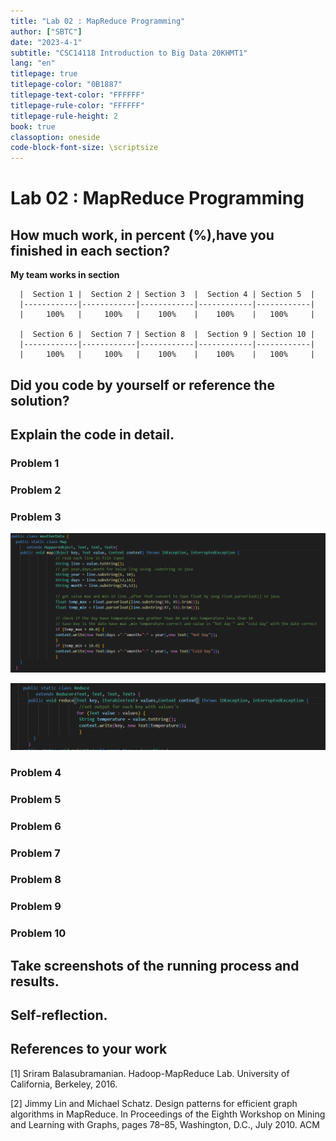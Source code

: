 ```yaml
---
title: "Lab 02 : MapReduce Programming"
author: ["SBTC"]
date: "2023-4-1"
subtitle: "CSC14118 Introduction to Big Data 20KHMT1"
lang: "en"
titlepage: true
titlepage-color: "0B1887"
titlepage-text-color: "FFFFFF"
titlepage-rule-color: "FFFFFF"
titlepage-rule-height: 2
book: true
classoption: oneside
code-block-font-size: \scriptsize
---
```

# Lab 02 : MapReduce Programming


## How much work, in percent (%),have you finished in each section?

  **My team works in section**

      |  Section 1 |  Section 2 | Section 3  |  Section 4 | Section 5  |
      |------------|------------|------------|------------|------------|
      |     100%   |     100%   |    100%    |    100%    |   100%     |

      |  Section 6 |  Section 7 | Section 8  |  Section 9 | Section 10 |
      |------------|------------|------------|------------|------------|
      |     100%   |     100%   |    100%    |    100%    |   100%     |


## Did you code by yourself or reference the solution?




## Explain the code in detail.
### Problem 1

### Problem 2

### Problem 3
![](images/2.3.1_Explain.png)

![](images/2.3.2_Explain.png)

### Problem 4

### Problem 5

### Problem 6

### Problem 7

### Problem 8

### Problem 9

### Problem 10

## Take screenshots of the running process and results.


## Self-reflection.


## References to your work
<!-- References without citing, this will be display as resources -->
[1] Sriram Balasubramanian. Hadoop-MapReduce Lab. University of California, Berkeley, 2016.

[2] Jimmy Lin and Michael Schatz. Design patterns for efficient graph algorithms in MapReduce.
In Proceedings of the Eighth Workshop on Mining and Learning with Graphs, pages 78–85,
Washington, D.C., July 2010. ACM


